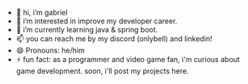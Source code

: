 - 👋 hi, i’m gabriel
- 👀 i’m interested in improve my developer career.
- 🌱 i’m currently learning java & spring boot.
- 📫 you can reach me by my discord (onlybell) and linkedin!
- 😄 Pronouns: he/him
- ⚡ fun fact: as a programmer and video game fan, i'm curious about game development. soon, i'll post my projects here.

<!---
gabrieltduart/gabrieltduart is a ✨ special ✨ repository because its `README.md` (this file) appears on your GitHub profile.
You can click the Preview link to take a look at your changes.
--->
